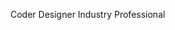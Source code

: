 Coder
Designer
Industry Professional

<!---
Cronul/Cronul is a ✨ special ✨ repository because its `README.md` (this file) appears on your GitHub profile.
You can click the Preview link to take a look at your changes.
--->
